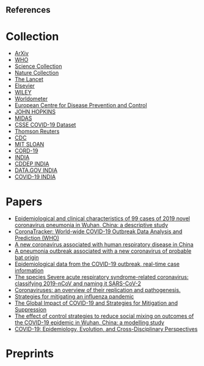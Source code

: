 ## References 


# Collection 
- [ArXiv](https://arxiv.org/search/advanced?advanced=&terms-0-operator=AND&terms-0-term=COVID-19&terms-0-field=title&terms-1-operator=OR&terms-1-term=SARS-CoV-2&terms-1-field=abstract&terms-3-operator=OR&terms-3-term=COVID-19&terms-3-field=abstract&terms-4-operator=OR&terms-4-term=SARS-CoV-2&terms-4-field=title&terms-5-operator=OR&terms-5-term=coronavirus&terms-5-field=title&terms-6-operator=OR&terms-6-term=coronavirus&terms-6-field=abstract&classification-physics_archives=all&classification-include_cross_list=include&date-filter_by=all_dates&date-year=&date-from_date=&date-to_date=&date-date_type=submitted_date&abstracts=show&size=200&order=-announced_date_first&source=home-covid-19)
- [WHO](https://www.who.int/emergencies/diseases/novel-coronavirus-2019)
- [Science Collection ](https://www.sciencemag.org/coronavirus-research-commentary-and-news?intcmp=ghd_cov)
- [Nature Collection](https://www.nature.com/collections/aijdgieecb/)
- [The Lancet](https://www.thelancet.com/coronavirus)
- [Elsevier](https://www.elsevier.com/connect/coronavirus-information-center?dgcid=_SD_banner)
- [WILEY](https://novel-coronavirus.onlinelibrary.wiley.com/)
- [Worldometer](https://www.worldometers.info/)
- [European Centre for Disease Prevention and Control](https://www.ecdc.europa.eu/en/geographical-distribution-2019-ncov-cases)
- [JOHN HOPKINS](https://coronavirus.jhu.edu/map.html)
- [MIDAS](https://github.com/midas-network/COVID-19)
- [CSSE COVID-19 Dataset](https://github.com/CSSEGISandData/COVID-19/tree/master/csse_covid_19_data)
- [Thomson Reuters](https://www.thomsonreuters.com/en/resources/covid-19.html)
- [CDC](https://www.cdc.gov/coronavirus/2019-nCoV/index.html)
- [MIT SLOAN](https://sloanreview.mit.edu/tag/covid-19/)
- [CORD-19](https://pages.semanticscholar.org/coronavirus-research)
- [INDIA](https://www.mygov.in/covid-19/)
- [CDDEP INDIA](https://cddep.org/covid-19/)
- [DATA.GOV INDIA](https://data.gov.in/major-indicator/covid-19-india-data-source-mohfw)
- [COVID-19 INDIA](https://www.covid19india.org/)

# Papers 
- [Epidemiological and clinical characteristics of 99 cases of 2019 novel coronavirus pneumonia in Wuhan, China: a descriptive study](https://www.thelancet.com/journals/lancet/article/PIIS0140-6736(20)30211-7/fulltext)
- [CoronaTracker: World-wide COVID-19 Outbreak Data Analysis and Prediction (WHO)](https://www.who.int/bulletin/online_first/20-255695.pdf)
- [A new coronavirus associated with human respiratory disease in China](https://www.nature.com/articles/s41586-020-2008-3)
- [A pneumonia outbreak associated with a new coronavirus of probable bat origin](https://www.nature.com/articles/s41586-020-2012-7)
- [Epidemiological data from the COVID-19 outbreak, real-time case information](https://www.nature.com/articles/s41597-020-0448-0)
- [The species Severe acute respiratory syndrome-related coronavirus: classifying 2019-nCoV and naming it SARS-CoV-2](https://www.nature.com/articles/s41564-020-0695-z)
- [Coronaviruses: an overview of their replication and pathogenesis.](https://www.ncbi.nlm.nih.gov/pmc/articles/PMC4369385/)
- [Strategies for mitigating an influenza pandemic](https://www.nature.com/articles/nature04795)
- [The Global Impact of COVID-19 and Strategies for Mitigation and Suppression](https://www.imperial.ac.uk/media/imperial-college/medicine/sph/ide/gida-fellowships/Imperial-College-COVID19-Global-Impact-26-03-2020v2.pdf)
- [The effect of control strategies to reduce social mixing on outcomes of the COVID-19 epidemic in Wuhan, China: a modelling study](https://www.thelancet.com/journals/lanpub/article/PIIS2468-2667(20)30073-6/fulltext)
- [COVID-19: Epidemiology, Evolution, and Cross-Disciplinary Perspectives](https://www.sciencedirect.com/science/article/pii/S1471491420300654)
# Preprints 

